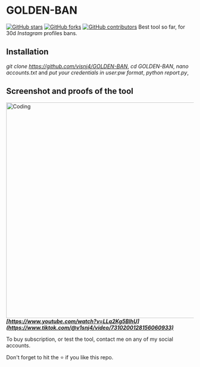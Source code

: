 # GOLDEN-BAN

[![GitHub stars](https://img.shields.io/github/stars/themlphdstudent/awesome-github-profile-readme-templates.svg)](https://github.com/durgeshsamariya/awesome-github-profile-readme-templates/stargazers)
[![GitHub forks](https://img.shields.io/github/forks/themlphdstudent/awesome-github-profile-readme-templates.svg?color=blue)](https://github.com/durgeshsamariya/awesome-github-profile-readme-templates/network)
[![GitHub contributors](https://img.shields.io/github/contributors/themlphdstudent/awesome-github-profile-readme-templates.svg?color=blue)](https://github.com/durgeshsamariya/awesome-github-profile-readme-templates/network)
Best tool so far, for 30d *Instagram* profiles bans.

## Installation

*git clone https://github.com/visnj4/GOLDEN-BAN*,
*cd GOLDEN-BAN*,
*nano accounts.txt* and *put your credentials in user:pw format*,
*python report.py*,

## Screenshot and proofs of the tool

<img align="right" alt="Coding" width="580" src="https://i.postimg.cc/ZYvknpkP/Screenshot-from-2023-12-07-20-36-12.png">

***[https://www.youtube.com/watch?v=LLq2Kg5BlhU](https://www.tiktok.com/@v1snj4/video/7310200128156060933)***

To buy subscription, or test the tool, contact me on any of my social accounts.

Don't forget to hit the :star: if you like this repo.
